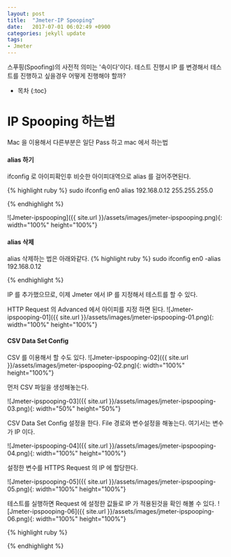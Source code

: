 ```yaml
---
layout: post
title:  "Jmeter-IP Spooping"
date:   2017-07-01 06:02:49 +0900
categories: jekyll update
tags:
- Jmeter
---
```

스푸핑(Spoofing)의 사전적 의미는 '속이다'이다. 테스트 진행시 IP 를 변경해서 테스트를 진행하고 싶을경우 어떻게 진행해야 할까?

* 목차
{:toc}

# IP Spooping 하는법
Mac 을 이용해서 다른부분은 일단 Pass 하고 mac 에서 하는법

#### alias 하기
ifconfig 로 아이피확인후 비슷한 아이피대역으로 alias 를 걸어주면된다.

{% highlight ruby %}
sudo ifconfig en0 alias 192.168.0.12 255.255.255.0

{% endhighlight %}


![Jmeter-ipspooping]({{ site.url }}/assets/images/jmeter-ipspooping.png){: width="100%" height="100%"}

#### alias 삭제
alias 삭제하는 법은 아래와같다.
{% highlight ruby %}
sudo ifconfig en0 -alias 192.168.0.12

{% endhighlight %}

IP 를 추가했으므로, 이제 Jmeter 에서 IP 를 지정해서 테스트를 할 수 있다.

HTTP Request 의 Advanced 에서 아이피를 지정 하면 된다.
![Jmeter-ipspooping-01]({{ site.url }}/assets/images/jmeter-ipspooping-01.png){: width="100%" height="100%"}

#### CSV Data Set Config
CSV 를 이용해서 할 수도 있다.
![Jmeter-ipspooping-02]({{ site.url }}/assets/images/jmeter-ipspooping-02.png){: width="100%" height="100%"}

먼저 CSV 파일을 생성해놓는다.

![Jmeter-ipspooping-03]({{ site.url }}/assets/images/jmeter-ipspooping-03.png){: width="50%" height="50%"}

CSV Data Set Config 설정을 한다. 
File 경로와 변수설정을 해놓는다. 여기서는 변수가 IP 이다.

![Jmeter-ipspooping-04]({{ site.url }}/assets/images/jmeter-ipspooping-04.png){: width="100%" height="100%"}

설정한 변수를 HTTPS Request 의 IP 에 할당한다.

![Jmeter-ipspooping-05]({{ site.url }}/assets/images/jmeter-ipspooping-05.png){: width="100%" height="100%"}

테스트를 실행하면 Request 에 설정한 값들로 IP 가 적용된것을 확인 해볼 수 있다.
![Jmeter-ipspooping-06]({{ site.url }}/assets/images/jmeter-ipspooping-06.png){: width="100%" height="100%"}


{% highlight ruby %}

{% endhighlight %}